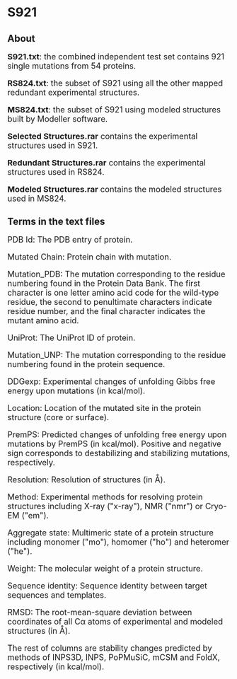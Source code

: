 # S921

## About

<font size=4>

**S921.txt**: the combined independent test set contains 921 single mutations from 54 proteins.

**RS824.txt**: the subset of S921 using all the other mapped redundant experimental structures.

**MS824.txt**: the subset of S921 using modeled structures built by Modeller software.

**Selected Structures.rar** contains the experimental structures used in S921.

**Redundant Structures.rar** contains the experimental structures used in RS824.

**Modeled Structures.rar** contains the modeled structures used in MS824.

</font> 

## Terms in the text files

<font size=4>

PDB Id: The PDB entry of protein.

Mutated Chain: Protein chain with mutation.

Mutation_PDB: The mutation corresponding to the residue numbering found in the Protein Data Bank. The first character is one letter amino acid code for the wild-type residue, the second to penultimate characters indicate residue number, and the final character indicates the mutant amino acid.

UniProt: The UniProt ID of protein.

Mutation_UNP: The mutation corresponding to the residue numbering found in the protein sequence.

DDGexp: Experimental changes of unfolding Gibbs free energy upon mutations (in kcal/mol).

Location: Location of the mutated site in the protein structure (core or surface).

PremPS: Predicted changes of unfolding free energy upon mutations by PremPS (in kcal/mol). Positive and negative sign corresponds to destabilizing and stabilizing mutations, respectively.

Resolution: Resolution of structures (in Å).

Method: Experimental methods for resolving protein structures including X-ray ("x-ray"), NMR ("nmr") or Cryo-EM ("em").

Aggregate state: Multimeric state of a protein structure including monomer ("mo"), homomer ("ho") and heteromer ("he").

Weight: The molecular weight of a protein structure.

Sequence identity: Sequence identity between target sequences and templates.

RMSD: The root-mean-square deviation between coordinates of all Cα atoms of experimental and modeled structures (in Å).

The rest of columns are stability changes predicted by methods of INPS3D, INPS, PoPMuSiC, mCSM	and FoldX, respectively (in kcal/mol).

<font>
